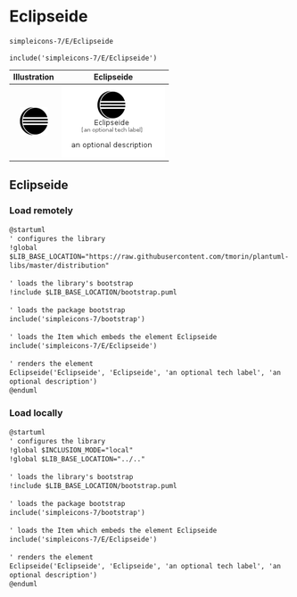 # Eclipseide


```text
simpleicons-7/E/Eclipseide
```

```text
include('simpleicons-7/E/Eclipseide')
```



| Illustration | Eclipseide |
| :---: | :---: |
| ![illustration for Illustration](../../simpleicons-7/E/Eclipseide.png) | ![illustration for Eclipseide](../../simpleicons-7/E/Eclipseide.Local.png) |




## Eclipseide

### Load remotely
```plantuml
@startuml
' configures the library
!global $LIB_BASE_LOCATION="https://raw.githubusercontent.com/tmorin/plantuml-libs/master/distribution"

' loads the library's bootstrap
!include $LIB_BASE_LOCATION/bootstrap.puml

' loads the package bootstrap
include('simpleicons-7/bootstrap')

' loads the Item which embeds the element Eclipseide
include('simpleicons-7/E/Eclipseide')

' renders the element
Eclipseide('Eclipseide', 'Eclipseide', 'an optional tech label', 'an optional description')
@enduml
```

### Load locally
```plantuml
@startuml
' configures the library
!global $INCLUSION_MODE="local"
!global $LIB_BASE_LOCATION="../.."

' loads the library's bootstrap
!include $LIB_BASE_LOCATION/bootstrap.puml

' loads the package bootstrap
include('simpleicons-7/bootstrap')

' loads the Item which embeds the element Eclipseide
include('simpleicons-7/E/Eclipseide')

' renders the element
Eclipseide('Eclipseide', 'Eclipseide', 'an optional tech label', 'an optional description')
@enduml
```

